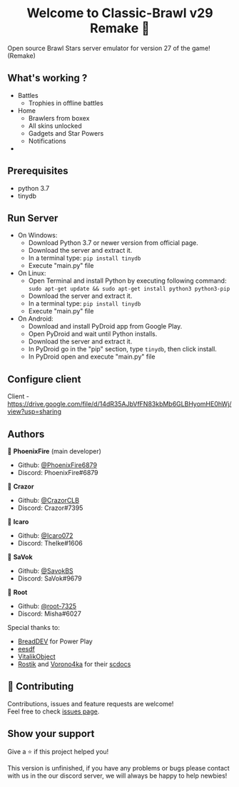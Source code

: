 <h1 align="center">Welcome to Classic-Brawl v29 Remake 👋</h1>

Open source Brawl Stars server emulator for version 27 of the game! (Remake)


## What's working ?
- Battles
  - Trophies in offline battles
- Home
  - Brawlers from boxex
  - All skins unlocked
  - Gadgets and Star Powers
  - Notifications
-


## Prerequisites

- python 3.7
- tinydb


## Run Server
- On Windows:
    - Download Python 3.7 or newer version from official page.
    - Download the server and extract it.
    - In a terminal type: ```pip install tinydb```
    - Execute "main.py" file
- On Linux:
    - Open Terminal and install Python by executing following command:
    ```sudo apt-get update && sudo apt-get install python3 python3-pip```
    - Download the server and extract it.
    - In a terminal type: ```pip install tinydb```
    - Execute "main.py" file
- On Android:
    - Download and install PyDroid app from Google Play.
    - Open PyDroid and wait until Python installs.
    - Download the server and extract it.
    - In PyDroid go in the "pip" section, type ```tinydb```, then click install.
    - In PyDroid open and execute "main.py" file


## Configure client
Client - https://drive.google.com/file/d/14dR35AJbVfFN83kbMb6GLBHyomHE0hWj/view?usp=sharing






## Authors

👤 **PhoenixFire** (main developer)

* Github: [@PhoenixFire6879](https://github.com/PhoenixFire6879)
* Discord: PhoenixFire#6879

👤 **Crazor**

* Github: [@CrazorCLB](https://github.com/CrazorCLB)
* Discord: Crazor#7395

👤 **Icaro**

* Github: [@Icaro072](https://github.com/Icaro072)
* Discord: TheIke#1606

👤 **SaVok**

* Github: [@SavokBS](https://github.com/SavokBS)
* Discord: SaVok#9679

👤 **Root**

* Github: [@root-7325](https://github.com/root-7325)
* Discord: Misha#6027

Special thanks to:
- [BreadDEV](https://github.com/BreadBSS) for Power Play 
- [eesdf](https://github.com/eesdfdev)
- [VitalikObject](https://github.com/VitalikObject)
- [Rostik](https://github.com/RostikDevv) and [Vorono4ka](https://github.com/Vorono4ka) for their [scdocs](https://github.com/RostikDevv/scdocs)


## 🤝 Contributing

Contributions, issues and feature requests are welcome!<br />Feel free to check [issues page](https://github.com/crossfireTeam/classicbrawlv29remake/issues).

## Show your support

Give a ⭐️ if this project helped you!

This version is unfinished, if you have any problems or bugs please contact with us in the our discord server, we will always be happy to help newbies!
